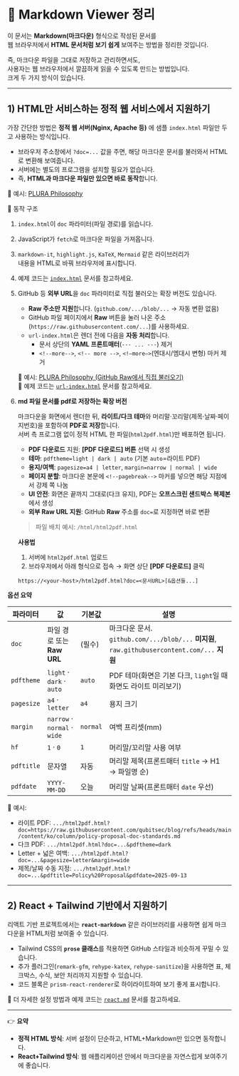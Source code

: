 # 📄 Markdown Viewer 정리

이 문서는 **Markdown(마크다운)** 형식으로 작성된 문서를  
웹 브라우저에서 **HTML 문서처럼 보기 쉽게** 보여주는 방법을 정리한 것입니다.  

즉, 마크다운 파일을 그대로 저장하고 관리하면서도,  
사용자는 웹 브라우저에서 깔끔하게 읽을 수 있도록 만드는 방법입니다.  
크게 두 가지 방식이 있습니다.  

---

## 1) HTML만 서비스하는 정적 웹 서비스에서 지원하기

가장 간단한 방법은 **정적 웹 서버(Nginx, Apache 등)** 에 샘플 `index.html` 파일만 두고 사용하는 방식입니다.  

- 브라우저 주소창에서 `?doc=...` 값을 주면, 해당 마크다운 문서를 불러와서 HTML로 변환해 보여줍니다.
- 서버에는 별도의 프로그램을 설치할 필요가 없습니다.  
- 즉, **HTML과 마크다운 파일만 있으면 바로 동작**합니다.  

📌 예시: [PLURA Philosophy](https://w.plura.io/index.html?doc=/philosophy/ko/README.md)

📌 동작 구조  
1. `index.html`이 `doc` 파라미터(파일 경로)를 읽습니다.  
2. JavaScript가 `fetch`로 마크다운 파일을 가져옵니다.  
3. `markdown-it`, `highlight.js`, `KaTeX`, `Mermaid` 같은 라이브러리가  
   내용을 HTML로 바꿔 브라우저에 표시합니다.  

4. 예제 코드는 [`index.html`](./html/index.html) 문서를 참고하세요.

5. GitHub 등 **외부 URL**을 `doc` 파라미터로 직접 불러오는 확장 버전도 있습니다.  
   - **Raw 주소만 지원**합니다. (`github.com/.../blob/...` → 자동 변환 없음)  
   - GitHub 파일 페이지에서 **Raw** 버튼을 눌러 나온 주소(`https://raw.githubusercontent.com/...`)를 사용하세요.  
   - `url-index.html`은 렌더 전에 다음을 **자동 처리**합니다.  
     - 문서 상단의 **YAML 프론트매터**(`--- ... ---`) 제거  
     - `<!--more-->`, `<!-- more -->`, `<!–more–>`(엔대시/엠대시 변형) 마커 제거

   📌 예시: [PLURA Philosophy (GitHub Raw에서 직접 불러오기)](https://w.plura.io/url-index.html?doc=https://raw.githubusercontent.com/qubitsec/plura/main/philosophy/ko/README.md)  
   📌 예제 코드는 [`url-index.html`](./html/url-index.html) 문서를 참고하세요.

6. **md 파일 문서를 pdf로 저장하는 확장 버전**

   마크다운을 화면에서 렌더한 뒤, **라이트/다크 테마**와 머리말·꼬리말(제목·날짜·페이지번호)을 포함하여 **PDF로 저장**합니다.  
   서버 측 프로그램 없이 정적 HTML 한 파일(`html2pdf.html`)만 배포하면 됩니다.

   - **PDF 다운로드** 지원: **[PDF 다운로드] 버튼** 선택 시 생성  
   - **테마**: `pdftheme=light | dark | auto` (기본 `auto`=라이트 PDF)  
   - **용지/여백**: `pagesize=a4 | letter`, `margin=narrow | normal | wide`  
   - **페이지 분할**: 마크다운 본문에 `<!--pagebreak-->` 마커를 넣으면 해당 지점에서 강제 쪽 나눔  
   - **UI 안전**: 화면은 끝까지 그대로(다크 유지), PDF는 **오프스크린 샌드박스 복제본**에서 생성  
   - **외부 Raw URL 지원**: GitHub **Raw** 주소를 `doc=`로 지정하면 바로 변환

   > 파일 배치 예시: `/html/html2pdf.html`

   **사용법**
   1) 서버에 `html2pdf.html` 업로드  
   2) 브라우저에서 아래 형식으로 접속 → 화면 상단 **[PDF 다운로드]** 클릭
   ```text
   https://<your-host>/html2pdf.html?doc=<문서URL>[&옵션들...]
   ```

**옵션 요약**

| 파라미터       | 값                            | 기본값      | 설명                                                                                 |
| ---------- | ---------------------------- | -------- | ---------------------------------------------------------------------------------- |
| `doc`      | 파일 경로 또는 **Raw URL**         | (필수)     | 마크다운 문서. `github.com/.../blob/...` **미지원**, `raw.githubusercontent.com/...` **지원** |
| `pdftheme` | `light` · `dark` · `auto`    | `auto`   | PDF 테마(화면은 기본 다크, `light`일 때 화면도 라이트 미리보기)                                         |
| `pagesize` | `a4` · `letter`              | `a4`     | 용지 크기                                                                              |
| `margin`   | `narrow` · `normal` · `wide` | `normal` | 여백 프리셋(mm)                                                                         |
| `hf`       | `1` · `0`                    | `1`      | 머리말/꼬리말 사용 여부                                                                      |
| `pdftitle` | 문자열                          | 자동       | 머리말 제목(프론트매터 `title` → H1 → 파일명 순)                                                 |
| `pdfdate`  | `YYYY-MM-DD`                 | 오늘       | 머리말 날짜(프론트매터 `date` 우선)                                                            |

📌 예시:

* 라이트 PDF:
  `.../html2pdf.html?doc=https://raw.githubusercontent.com/qubitsec/blog/refs/heads/main/content/ko/column/policy-proposal-doc-standards.md`
* 다크 PDF:
  `.../html2pdf.html?doc=...&pdftheme=dark`
* Letter + 넓은 여백:
  `.../html2pdf.html?doc=...&pagesize=letter&margin=wide`
* 제목/날짜 수동 지정:
  `.../html2pdf.html?doc=...&pdftitle=Policy%20Proposal&pdfdate=2025-09-13`

---

## 2) React + Tailwind 기반에서 지원하기

리액트 기반 프로젝트에서는
**`react-markdown`** 같은 라이브러리를 사용하면 쉽게 마크다운을 HTML처럼 보여줄 수 있습니다.

* Tailwind CSS의 **`prose` 클래스**를 적용하면 GitHub 스타일과 비슷하게 꾸밀 수 있습니다.
* 추가 플러그인(`remark-gfm`, `rehype-katex`, `rehype-sanitize`)을 사용하면
  표, 체크박스, 수식, 보안 처리까지 지원할 수 있습니다.
* 코드 블록은 `prism-react-renderer`로 하이라이트하여 보기 좋게 표시합니다.

📌 더 자세한 설정 방법과 예제 코드는 [`react.md`](./react.md) 문서를 참고하세요.

---

👉 **요약**

* **정적 HTML 방식**: 서버 설정이 단순하고, HTML+Markdown만 있으면 동작합니다.
* **React+Tailwind 방식**: 웹 애플리케이션 안에서 마크다운을 자연스럽게 보여주기에 좋습니다.
